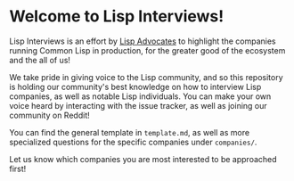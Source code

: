 # Welcome to Lisp Interviews!

Lisp Interviews is an effort by [Lisp
Advocates](https://www.reddit.com/r/lispadvocates) to highlight the companies
running Common Lisp in production, for the greater good of the ecosystem and
the all of us!

We take pride in giving voice to the Lisp community, and so this repository is
holding our community's best knowledge on how to interview Lisp companies, as
well as notable Lisp individuals. You can make your own voice heard by
interacting with the issue tracker, as well as joining our community on Reddit!

You can find the general template in `template.md`, as well as more specialized
questions for the specific companies under `companies/`.

Let us know which companies you are most interested to be approached first!
